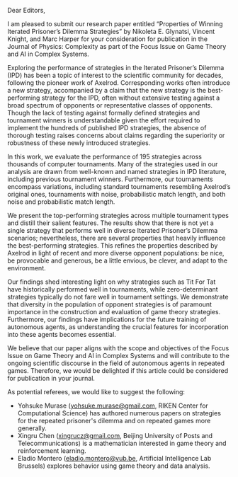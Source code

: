 Dear Editors,

I am pleased to submit our research paper entitled “Properties of Winning
Iterated Prisoner’s Dilemma Strategies” by Nikoleta E. Glynatsi, Vincent Knight,
and Marc Harper for your consideration for publication in the Journal of Physics:
Complexity as part of the Focus Issue on Game Theory and AI in Complex Systems.

Exploring the performance of strategies in the Iterated Prisoner’s Dilemma (IPD)
has been a topic of interest to the scientific community for decades, following
the pioneer work of Axelrod.
Corresponding works often introduce a new strategy, accompanied by a claim that
the new strategy is the best-performing strategy for the IPD, often without
extensive testing against a broad spectrum of opponents or representative
classes of opponents. Though the lack of testing against formally defined
strategies and tournament winners is understandable given the effort required to
implement the hundreds of published IPD strategies, the absence of thorough
testing raises concerns about claims regarding the superiority or robustness of
these newly introduced strategies.

In this work, we evaluate the performance of 195 strategies across thousands of
computer tournaments. Many of the strategies used in our analysis are drawn from
well-known and named strategies in IPD literature, including previous tournament
winners. Furthermore, our tournaments encompass variations, including standard
tournaments resembling Axelrod’s original ones, tournaments with noise,
probabilistic match length, and both noise and probabilistic match length.

We present the top-performing strategies across multiple tournament types and
distill their salient features. The results show that there is not yet a single
strategy that performs well in diverse Iterated Prisoner’s Dilemma scenarios;
nevertheless, there are several properties that heavily influence the
best-performing strategies. This refines the properties described by Axelrod in
light of recent and more diverse opponent populations: be nice, be provocable
and generous, be a little envious, be clever, and adapt to the environment.

Our findings shed interesting light on why strategies such as Tit For Tat have
historically performed well in tournaments, while zero-determinant strategies
typically do not fare well in tournament settings. We demonstrate that diversity
in the population of opponent strategies is of paramount importance in the
construction and evaluation of game theory strategies. Furthermore, our findings
have implications for the future training of autonomous agents, as understanding
the crucial features for incorporation into these agents becomes essential.

We believe that our paper aligns with the scope and objectives of the Focus Issue on
Game Theory and AI in Complex Systems and will contribute to the ongoing
scientific discourse in the field of autonomous agents in repeated games.
Therefore, we would be delighted if this article could be considered for
publication in your journal.
 
As potential referees, we would like to suggest the following:

- Yohsuke Murase (yohsuke.murase@gmail.com, RIKEN Center for Computational
Science) has authored numerous papers on strategies for the repeated prisoner's
dilemma and on repeated games more generally.
- Xingru Chen (xingrucz@gmail.com, Beijing University of Posts and Telecommunications)
is a mathematician interested in game theory and reinforcement learning.
- Eladio Montero (eladio.montero@vub.be, Artificial Intelligence Lab Brussels)
explores behavior using game theory and data analysis.
